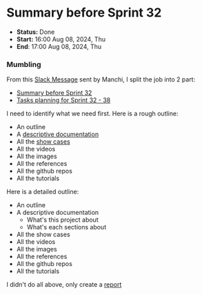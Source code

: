 # Summary before Sprint 32 
- **Status:** Done
- **Start:** 16:00 Aug 08, 2024, Thu
- **End**: 17:00 Aug 08, 2024, Thu



### Mumbling
From this [Slack Message](https://smart-surgery-tek.slack.com/archives/C06MG9CDTGU/p1722997844267119) sent by Manchi, I split the job into 2 part:
- [Summary before Sprint 32](./todo-00000.md)
- [Tasks planning for Sprint 32 - 38](./todo-00001.md)

I need to identify what we need first.
Here is a rough outline:
- An outline
- A [descriptive documentation](../draft/draft-00000.md)
- All the [show cases](../doc/report-00000.md)
- All the videos 
- All the images 
- All the references
- All the github repos
- All the tutorials

Here is a detailed outline:
- An outline
- A descriptive documentation
  - What's this project about
  - What's each sections about
- All the show cases
- All the videos 
- All the images 
- All the references
- All the github repos
- All the tutorials

I didn't do all above, only create a [report](./report-00000.md)